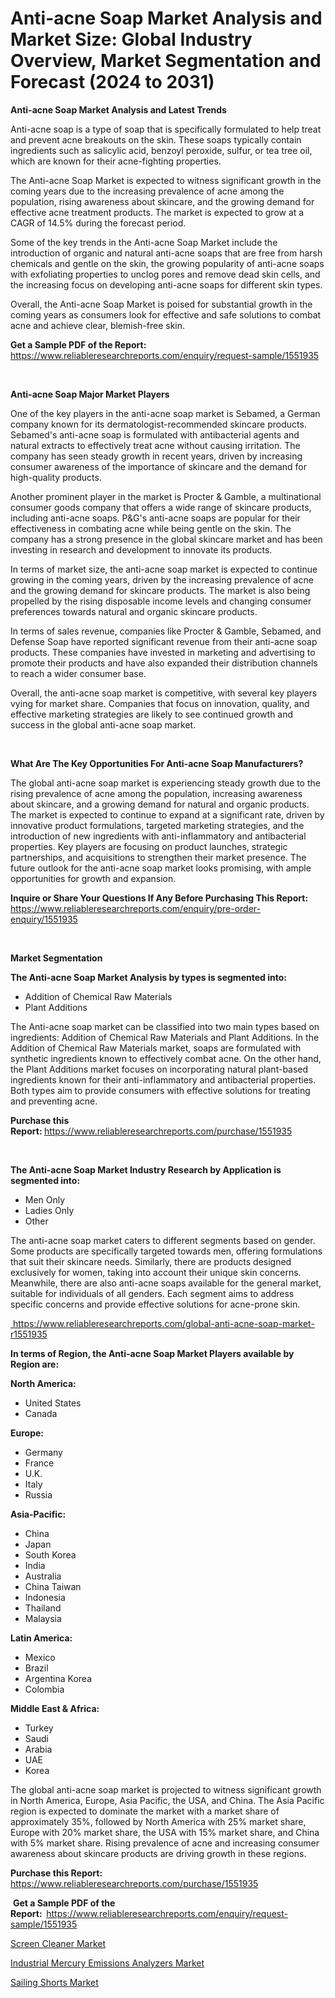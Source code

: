 <p><h1>Anti-acne Soap Market Analysis and Market Size: Global Industry Overview, Market Segmentation and Forecast (2024 to 2031)</h1></p><p><strong>Anti-acne Soap Market Analysis and Latest Trends</strong></p>
<p><p>Anti-acne soap is a type of soap that is specifically formulated to help treat and prevent acne breakouts on the skin. These soaps typically contain ingredients such as salicylic acid, benzoyl peroxide, sulfur, or tea tree oil, which are known for their acne-fighting properties.</p><p>The Anti-acne Soap Market is expected to witness significant growth in the coming years due to the increasing prevalence of acne among the population, rising awareness about skincare, and the growing demand for effective acne treatment products. The market is expected to grow at a CAGR of 14.5% during the forecast period.</p><p>Some of the key trends in the Anti-acne Soap Market include the introduction of organic and natural anti-acne soaps that are free from harsh chemicals and gentle on the skin, the growing popularity of anti-acne soaps with exfoliating properties to unclog pores and remove dead skin cells, and the increasing focus on developing anti-acne soaps for different skin types.</p><p>Overall, the Anti-acne Soap Market is poised for substantial growth in the coming years as consumers look for effective and safe solutions to combat acne and achieve clear, blemish-free skin.</p></p>
<p><strong>Get a Sample PDF of the Report:&nbsp;</strong> <a href="https://www.reliableresearchreports.com/enquiry/request-sample/1551935">https://www.reliableresearchreports.com/enquiry/request-sample/1551935</a></p>
<p>&nbsp;</p>
<p><strong>Anti-acne Soap Major Market Players</strong></p>
<p><p>One of the key players in the anti-acne soap market is Sebamed, a German company known for its dermatologist-recommended skincare products. Sebamed's anti-acne soap is formulated with antibacterial agents and natural extracts to effectively treat acne without causing irritation. The company has seen steady growth in recent years, driven by increasing consumer awareness of the importance of skincare and the demand for high-quality products.</p><p>Another prominent player in the market is Procter & Gamble, a multinational consumer goods company that offers a wide range of skincare products, including anti-acne soaps. P&G's anti-acne soaps are popular for their effectiveness in combating acne while being gentle on the skin. The company has a strong presence in the global skincare market and has been investing in research and development to innovate its products.</p><p>In terms of market size, the anti-acne soap market is expected to continue growing in the coming years, driven by the increasing prevalence of acne and the growing demand for skincare products. The market is also being propelled by the rising disposable income levels and changing consumer preferences towards natural and organic skincare products.</p><p>In terms of sales revenue, companies like Procter & Gamble, Sebamed, and Defense Soap have reported significant revenue from their anti-acne soap products. These companies have invested in marketing and advertising to promote their products and have also expanded their distribution channels to reach a wider consumer base.</p><p>Overall, the anti-acne soap market is competitive, with several key players vying for market share. Companies that focus on innovation, quality, and effective marketing strategies are likely to see continued growth and success in the global anti-acne soap market.</p></p>
<p>&nbsp;</p>
<p><strong>What Are The Key Opportunities For Anti-acne Soap Manufacturers?</strong></p>
<p><p>The global anti-acne soap market is experiencing steady growth due to the rising prevalence of acne among the population, increasing awareness about skincare, and a growing demand for natural and organic products. The market is expected to continue to expand at a significant rate, driven by innovative product formulations, targeted marketing strategies, and the introduction of new ingredients with anti-inflammatory and antibacterial properties. Key players are focusing on product launches, strategic partnerships, and acquisitions to strengthen their market presence. The future outlook for the anti-acne soap market looks promising, with ample opportunities for growth and expansion.</p></p>
<p><strong>Inquire or Share Your Questions If Any Before Purchasing This Report:</strong> <a href="https://www.reliableresearchreports.com/enquiry/pre-order-enquiry/1551935">https://www.reliableresearchreports.com/enquiry/pre-order-enquiry/1551935</a></p>
<p>&nbsp;</p>
<p><strong>Market Segmentation</strong></p>
<p><strong>The Anti-acne Soap Market Analysis by types is segmented into:</strong></p>
<p><ul><li>Addition of Chemical Raw Materials</li><li>Plant Additions</li></ul></p>
<p><p>The Anti-acne soap market can be classified into two main types based on ingredients: Addition of Chemical Raw Materials and Plant Additions. In the Addition of Chemical Raw Materials market, soaps are formulated with synthetic ingredients known to effectively combat acne. On the other hand, the Plant Additions market focuses on incorporating natural plant-based ingredients known for their anti-inflammatory and antibacterial properties. Both types aim to provide consumers with effective solutions for treating and preventing acne.</p></p>
<p><strong>Purchase this Report:&nbsp;</strong><a href="https://www.reliableresearchreports.com/purchase/1551935">https://www.reliableresearchreports.com/purchase/1551935</a></p>
<p>&nbsp;</p>
<p><strong>The Anti-acne Soap Market Industry Research by Application is segmented into:</strong></p>
<p><ul><li>Men Only</li><li>Ladies Only</li><li>Other</li></ul></p>
<p><p>The anti-acne soap market caters to different segments based on gender. Some products are specifically targeted towards men, offering formulations that suit their skincare needs. Similarly, there are products designed exclusively for women, taking into account their unique skin concerns. Meanwhile, there are also anti-acne soaps available for the general market, suitable for individuals of all genders. Each segment aims to address specific concerns and provide effective solutions for acne-prone skin.</p></p>
<p><a href="https://www.reliableresearchreports.com/global-anti-acne-soap-market-r1551935">&nbsp;https://www.reliableresearchreports.com/global-anti-acne-soap-market-r1551935</a></p>
<p><strong>In terms of Region, the Anti-acne Soap Market Players available by Region are:</strong></p>
<p>
    <p> <strong> North America: </strong>
        <ul>
            <li>United States</li>
            <li>Canada</li>
        </ul>
        </p> 
    <p> <strong> Europe: </strong>
        <ul>
            <li>Germany</li>
            <li>France</li>
            <li>U.K.</li>
            <li>Italy</li>
            <li>Russia</li>
        </ul>
        </p> 
    <p> <strong> Asia-Pacific: </strong>
        <ul>
            <li>China</li>
            <li>Japan</li>
            <li>South Korea</li>
            <li>India</li>
            <li>Australia</li>
            <li>China Taiwan</li>
            <li>Indonesia</li>
            <li>Thailand</li>
            <li>Malaysia</li>
        </ul>
        </p> 
    <p> <strong> Latin America: </strong>
        <ul>
            <li>Mexico</li>
            <li>Brazil</li>
            <li>Argentina Korea</li>
            <li>Colombia</li>
        </ul>
        </p> 
    <p> <strong> Middle East & Africa: </strong>
        <ul>
            <li>Turkey</li>
            <li>Saudi</li>
            <li>Arabia</li>
            <li>UAE</li>
            <li>Korea</li>
        </ul>
    </p>
    </p>
<p><p>The global anti-acne soap market is projected to witness significant growth in North America, Europe, Asia Pacific, the USA, and China. The Asia Pacific region is expected to dominate the market with a market share of approximately 35%, followed by North America with 25% market share, Europe with 20% market share, the USA with 15% market share, and China with 5% market share. Rising prevalence of acne and increasing consumer awareness about skincare products are driving growth in these regions.</p></p>
<p><strong>Purchase this Report: </strong><a href="https://www.reliableresearchreports.com/purchase/1551935">https://www.reliableresearchreports.com/purchase/1551935</a></p>
<p>&nbsp;<strong>Get a Sample PDF of the Report:&nbsp;&nbsp;</strong><a href="https://www.reliableresearchreports.com/enquiry/request-sample/1551935">https://www.reliableresearchreports.com/enquiry/request-sample/1551935</a></p>
<p><strong></strong></p>
<p><p><a href="https://github.com/abdillahsp58/Market-Research-Report-List-1/blob/main/screen-cleaner-market.md">Screen Cleaner Market</a></p><p><a href="https://view.publitas.com/reportprime-1/future-trends-in-global-industrial-mercury-emissions-analyzers-market-market-insights-and-analysis-from-2024-to-2031-in-152-pages/">Industrial Mercury Emissions Analyzers Market</a></p><p><a href="https://github.com/isharif044/Market-Research-Report-List-1/blob/main/sailing-shorts-market.md">Sailing Shorts Market</a></p></p>